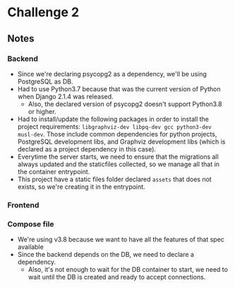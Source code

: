 # Challenge 2

## Notes

### Backend

* Since we're declaring psycopg2 as a dependency, we'll be using PostgreSQL as DB.
* Had to use Python3.7 because that was the current version of Python when Django 2.1.4 was released.
    * Also, the declared version of psycopg2 doesn't support Python3.8 or higher.
* Had to install/update the following packages in order to install the project requirements: `libgraphviz-dev libpq-dev gcc python3-dev musl-dev`. Those include common dependencies for python projects, PostgreSQL development libs, and Graphviz development libs (which is declared as a project dependency in this case).
* Everytime the server starts, we need to ensure that the migrations all always updated and the staticfiles collected, so we manage all that in the container entrypoint.
* This project have a static files folder declared `assets` that does not  exists, so we're creating it in the entrypoint.

### Frontend

### Compose file

* We're using v3.8 because we want to have all the features of that spec available
* Since the backend depends on the DB, we need to declare a dependency.
    * Also, it's not enough to wait for the DB container to start, we need to wait until the DB is created and ready to accept connections.